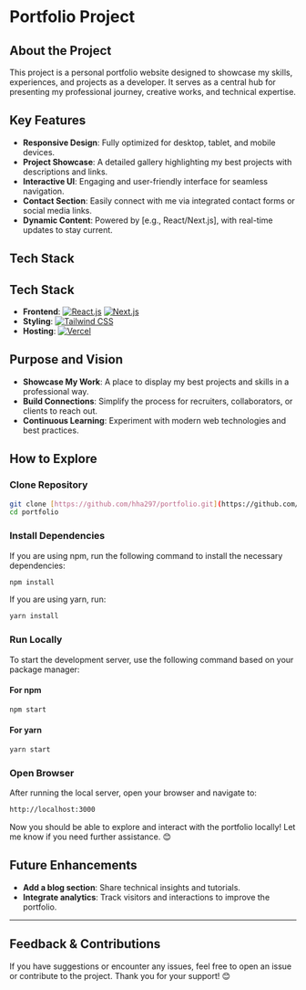 # Portfolio Project

## About the Project

This project is a personal portfolio website designed to showcase my skills, experiences, and projects as a developer. It serves as a central hub for presenting my professional journey, creative works, and technical expertise.

## Key Features

- **Responsive Design**: Fully optimized for desktop, tablet, and mobile devices.
- **Project Showcase**: A detailed gallery highlighting my best projects with descriptions and links.
- **Interactive UI**: Engaging and user-friendly interface for seamless navigation.
- **Contact Section**: Easily connect with me via integrated contact forms or social media links.
- **Dynamic Content**: Powered by [e.g., React/Next.js], with real-time updates to stay current.

## Tech Stack



## Tech Stack

- **Frontend**: [![React.js](https://img.shields.io/badge/React-20232A?style=for-the-badge&logo=react&logoColor=61DAFB)](https://reactjs.org/) [![Next.js](https://img.shields.io/badge/Next.js-000000?style=for-the-badge&logo=nextdotjs&logoColor=white)](https://nextjs.org/)
- **Styling**: [![Tailwind CSS](https://img.shields.io/badge/Tailwind_CSS-06B6D4?style=for-the-badge&logo=tailwind-css&logoColor=white)](https://tailwindcss.com/)
- **Hosting**: [![Vercel](https://img.shields.io/badge/Vercel-000000?style=for-the-badge&logo=vercel&logoColor=white)](https://vercel.com/)

## Purpose and Vision

- **Showcase My Work**: A place to display my best projects and skills in a professional way.
- **Build Connections**: Simplify the process for recruiters, collaborators, or clients to reach out.
- **Continuous Learning**: Experiment with modern web technologies and best practices.

## How to Explore

### Clone Repository

```bash
git clone [https://github.com/hha297/portfolio.git](https://github.com/hha297/porfolio_hha297.git)
cd portfolio
```

### Install Dependencies

If you are using npm, run the following command to install the necessary dependencies:

```bash
npm install
```

If you are using yarn, run:

```bash
yarn install
```

### Run Locally

To start the development server, use the following command based on your package manager:

#### For npm

```bash
npm start
```

#### For yarn

```bash
yarn start
```

### Open Browser

After running the local server, open your browser and navigate to:

```bash
http://localhost:3000
```

Now you should be able to explore and interact with the portfolio locally! Let me know if you need further assistance. 😊

## Future Enhancements

- **Add a blog section**: Share technical insights and tutorials.
- **Integrate analytics**: Track visitors and interactions to improve the portfolio.

---

## Feedback & Contributions

If you have suggestions or encounter any issues, feel free to open an issue or contribute to the project. Thank you for your support! 😊
